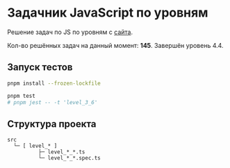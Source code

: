 # Задачник JavaScript по уровням

Решение задач по JS по уровням с [сайта](https://code.mu/ru/javascript/tasker/stager/).

Кол-во решённых задач на данный момент: **145**. Завершён уровень 4.4.

## Запуск тестов

```bash
pnpm install --frozen-lockfile

pnpm test
# pnpm jest -- -t 'level_3_6'
```

## Структура проекта

```text
src
  └─ [ level_* ]
          ├─ level_*_*.ts
          └─ level_*_*.spec.ts
```
